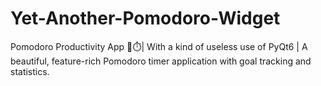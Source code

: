 # Yet-Another-Pomodoro-Widget
Pomodoro Productivity App 🍅⏱️| With a kind of useless use of PyQt6 | A beautiful, feature-rich Pomodoro timer application with goal tracking and statistics.
